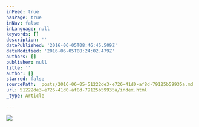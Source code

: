 ```yaml
---
inFeed: true
hasPage: true
inNav: false
inLanguage: null
keywords: []
description: ''
datePublished: '2016-06-05T08:46:45.509Z'
dateModified: '2016-06-05T08:24:02.479Z'
authors: []
publisher: null
title: ''
author: []
starred: false
sourcePath: _posts/2016-06-05-51222de3-e726-41d0-af8d-79125b59935a.md
url: 51222de3-e726-41d0-af8d-79125b59935a/index.html
_type: Article

---
```

![](https://the-grid-user-content.s3-us-west-2.amazonaws.com/783e0372-27b0-4bbb-897b-8b1139e6dac5.jpg)